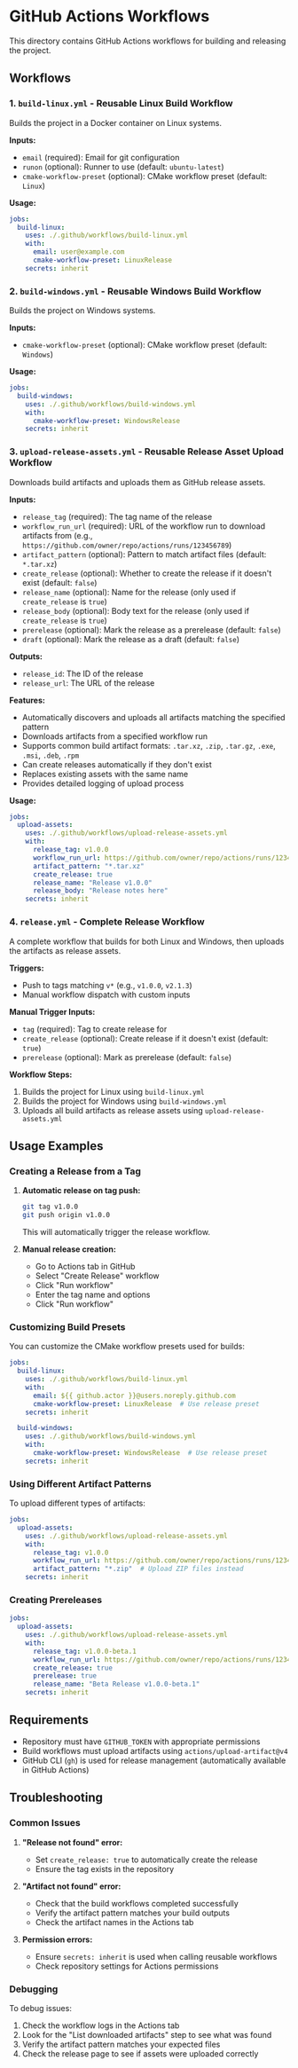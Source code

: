 # GitHub Actions Workflows

This directory contains GitHub Actions workflows for building and releasing the project.

## Workflows

### 1. `build-linux.yml` - Reusable Linux Build Workflow

Builds the project in a Docker container on Linux systems.

**Inputs:**
- `email` (required): Email for git configuration
- `runon` (optional): Runner to use (default: `ubuntu-latest`)
- `cmake-workflow-preset` (optional): CMake workflow preset (default: `Linux`)

**Usage:**
```yaml
jobs:
  build-linux:
    uses: ./.github/workflows/build-linux.yml
    with:
      email: user@example.com
      cmake-workflow-preset: LinuxRelease
    secrets: inherit
```

### 2. `build-windows.yml` - Reusable Windows Build Workflow

Builds the project on Windows systems.

**Inputs:**
- `cmake-workflow-preset` (optional): CMake workflow preset (default: `Windows`)

**Usage:**
```yaml
jobs:
  build-windows:
    uses: ./.github/workflows/build-windows.yml
    with:
      cmake-workflow-preset: WindowsRelease
    secrets: inherit
```

### 3. `upload-release-assets.yml` - Reusable Release Asset Upload Workflow

Downloads build artifacts and uploads them as GitHub release assets.

**Inputs:**
- `release_tag` (required): The tag name of the release
- `workflow_run_url` (required): URL of the workflow run to download artifacts from (e.g., `https://github.com/owner/repo/actions/runs/123456789`)
- `artifact_pattern` (optional): Pattern to match artifact files (default: `*.tar.xz`)
- `create_release` (optional): Whether to create the release if it doesn't exist (default: `false`)
- `release_name` (optional): Name for the release (only used if `create_release` is `true`)
- `release_body` (optional): Body text for the release (only used if `create_release` is `true`)
- `prerelease` (optional): Mark the release as a prerelease (default: `false`)
- `draft` (optional): Mark the release as a draft (default: `false`)

**Outputs:**
- `release_id`: The ID of the release
- `release_url`: The URL of the release

**Features:**
- Automatically discovers and uploads all artifacts matching the specified pattern
- Downloads artifacts from a specified workflow run
- Supports common build artifact formats: `.tar.xz`, `.zip`, `.tar.gz`, `.exe`, `.msi`, `.deb`, `.rpm`
- Can create releases automatically if they don't exist
- Replaces existing assets with the same name
- Provides detailed logging of upload process

**Usage:**
```yaml
jobs:
  upload-assets:
    uses: ./.github/workflows/upload-release-assets.yml
    with:
      release_tag: v1.0.0
      workflow_run_url: https://github.com/owner/repo/actions/runs/123456789
      artifact_pattern: "*.tar.xz"
      create_release: true
      release_name: "Release v1.0.0"
      release_body: "Release notes here"
    secrets: inherit
```

### 4. `release.yml` - Complete Release Workflow

A complete workflow that builds for both Linux and Windows, then uploads the artifacts as release assets.

**Triggers:**
- Push to tags matching `v*` (e.g., `v1.0.0`, `v2.1.3`)
- Manual workflow dispatch with custom inputs

**Manual Trigger Inputs:**
- `tag` (required): Tag to create release for
- `create_release` (optional): Create release if it doesn't exist (default: `true`)
- `prerelease` (optional): Mark as prerelease (default: `false`)

**Workflow Steps:**
1. Builds the project for Linux using `build-linux.yml`
2. Builds the project for Windows using `build-windows.yml`
3. Uploads all build artifacts as release assets using `upload-release-assets.yml`

## Usage Examples

### Creating a Release from a Tag

1. **Automatic release on tag push:**
   ```bash
   git tag v1.0.0
   git push origin v1.0.0
   ```
   This will automatically trigger the release workflow.

2. **Manual release creation:**
   - Go to Actions tab in GitHub
   - Select "Create Release" workflow
   - Click "Run workflow"
   - Enter the tag name and options
   - Click "Run workflow"

### Customizing Build Presets

You can customize the CMake workflow presets used for builds:

```yaml
jobs:
  build-linux:
    uses: ./.github/workflows/build-linux.yml
    with:
      email: ${{ github.actor }}@users.noreply.github.com
      cmake-workflow-preset: LinuxRelease  # Use release preset
    secrets: inherit

  build-windows:
    uses: ./.github/workflows/build-windows.yml
    with:
      cmake-workflow-preset: WindowsRelease  # Use release preset
    secrets: inherit
```

### Using Different Artifact Patterns

To upload different types of artifacts:

```yaml
jobs:
  upload-assets:
    uses: ./.github/workflows/upload-release-assets.yml
    with:
      release_tag: v1.0.0
      workflow_run_url: https://github.com/owner/repo/actions/runs/123456789
      artifact_pattern: "*.zip"  # Upload ZIP files instead
    secrets: inherit
```

### Creating Prereleases

```yaml
jobs:
  upload-assets:
    uses: ./.github/workflows/upload-release-assets.yml
    with:
      release_tag: v1.0.0-beta.1
      workflow_run_url: https://github.com/owner/repo/actions/runs/123456789
      create_release: true
      prerelease: true
      release_name: "Beta Release v1.0.0-beta.1"
    secrets: inherit
```

## Requirements

- Repository must have `GITHUB_TOKEN` with appropriate permissions
- Build workflows must upload artifacts using `actions/upload-artifact@v4`
- GitHub CLI (`gh`) is used for release management (automatically available in GitHub Actions)

## Troubleshooting

### Common Issues

1. **"Release not found" error:**
   - Set `create_release: true` to automatically create the release
   - Ensure the tag exists in the repository

2. **"Artifact not found" error:**
   - Check that the build workflows completed successfully
   - Verify the artifact pattern matches your build outputs
   - Check the artifact names in the Actions tab

3. **Permission errors:**
   - Ensure `secrets: inherit` is used when calling reusable workflows
   - Check repository settings for Actions permissions

### Debugging

To debug issues:

1. Check the workflow logs in the Actions tab
2. Look for the "List downloaded artifacts" step to see what was found
3. Verify the artifact pattern matches your expected files
4. Check the release page to see if assets were uploaded correctly

